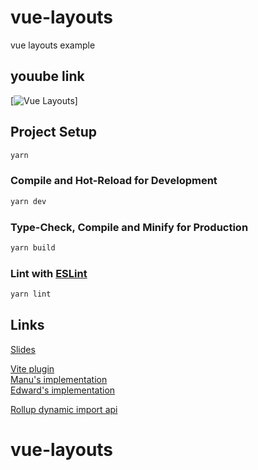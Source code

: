 # vue-layouts

vue layouts example

## youube link
[![Vue Layouts](https://www.youtube.com/watch?v=C5VIL2yyzVQ)]

## Project Setup

```sh
yarn
```

### Compile and Hot-Reload for Development

```sh
yarn dev
```

### Type-Check, Compile and Minify for Production

```sh
yarn build
```

### Lint with [ESLint](https://eslint.org/)

```sh
yarn lint
```


## Links
[Slides](https://github.com/JohnCampionJr/vite-plugin-vue-layouts)   


[Vite plugin](https://github.com/JohnCampionJr/vite-plugin-vue-layouts)   
[Manu's implementation](https://itnext.io/vue-tricks-smart-layouts-for-vuejs-5c61a472b69b)   
[Edward's implementation](https://habr.com/ru/post/513728/)   


[Rollup dynamic import api](https://github.com/tc39/proposal-dynamic-import#import)   

# vue-layouts
